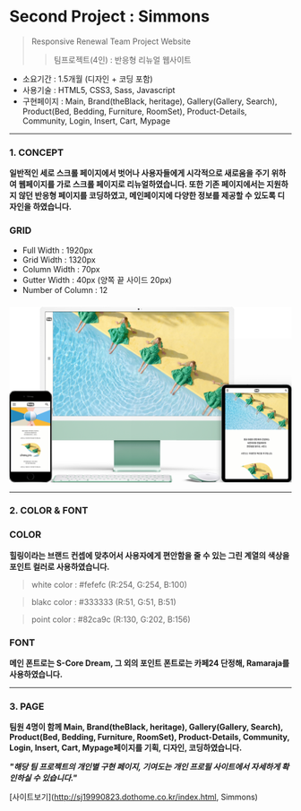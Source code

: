# Second Project : Simmons
> Responsive Renewal Team Project Website
>> 팀프로젝트(4인) : 반응형 리뉴얼 웹사이트
- 소요기간 : 1.5개월 (디자인 + 코딩 포함)
- 사용기술 : HTML5, CSS3, Sass, Javascript
- 구현페이지 : Main, Brand(theBlack, heritage), Gallery(Gallery, Search), Product(Bed, Bedding, Furniture, RoomSet), Product-Details, Community, Login, Insert, Cart, Mypage


* * *
### 1. CONCEPT
**일반적인 세로 스크롤 페이지에서 벗어나 사용자들에게 시각적으로 새로움을 주기 위하여 웹페이지를 가로 스크롤 페이지로 리뉴얼하였습니다. 또한 기존 페이지에서는 지원하지 않던 반응형 페이지를 코딩하였고, 메인페이지에 다양한 정보를 제공할 수 있도록 디자인을 하였습니다.** 
### GRID
- Full Width : 1920px
- Grid Width : 1320px
- Column Width : 70px
- Gutter Width : 40px (양쪽 끝 사이드 20px)
- Number of Column : 12

###
###
![CONCEPT](./images/pf2-d.png)


* * *
### 2. COLOR & FONT
### COLOR
**힐링이라는 브랜드 컨셉에 맞추어서 사용자에게 편안함을 줄 수 있는 그린 계열의 색상을 포인트 컬러로 사용하였습니다.** 
> white color : #fefefc (R:254, G:254, B:100)

> blakc color : #333333 (R:51, G:51, B:51)

> point color : #82ca9c (R:130, G:202, B:156)

###
### FONT
**메인 폰트로는 S-Core Dream, 그 외의 포인트 폰트로는 카페24 단정해, Ramaraja를 사용하였습니다.** 


* * *
### 3. PAGE
**팀원 4명이 함께 Main, Brand(theBlack, heritage), Gallery(Gallery, Search), Product(Bed, Bedding, Furniture, RoomSet), Product-Details, Community, Login, Insert, Cart, Mypage페이지를 기획, 디자인, 코딩하였습니다.**

***"해당 팀 프로젝트의 개인별 구현 페이지, 기여도는 개인 프로필 사이트에서 자세하게 확인하실 수 있습니다."***

[사이트보기](http://sj19990823.dothome.co.kr/index.html, Simmons)